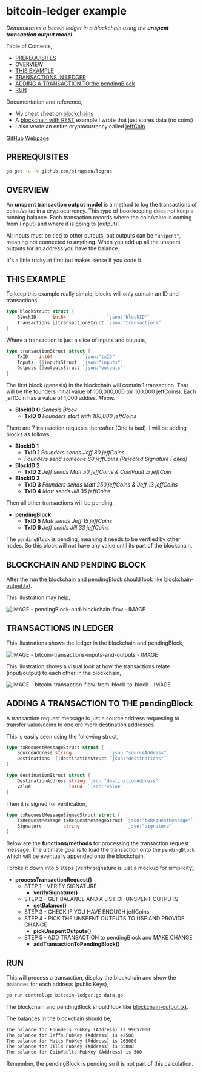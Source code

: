 # bitcoin-ledger example

_Demonstrates a bitcoin ledger in a blockchain using the
**unspent transaction output model**._

Table of Contents,

* [PREREQUISITES](https://github.com/JeffDeCola/my-go-examples/tree/master/blockchain/bitcoin-ledger#prerequisites)
* [OVERVIEW](https://github.com/JeffDeCola/my-go-examples/tree/master/blockchain/bitcoin-ledger#overview)
* [THIS EXAMPLE](https://github.com/JeffDeCola/my-go-examples/tree/master/blockchain/bitcoin-ledger#this-example)
* [TRANSACTIONS IN LEDGER](https://github.com/JeffDeCola/my-go-examples/tree/master/blockchain/bitcoin-ledger#transactions-in-ledger)
* [ADDING A TRANSACTION TO the pendingBlock](https://github.com/JeffDeCola/my-go-examples/tree/master/blockchain/bitcoin-ledger#adding-a-transaction-to-the-pendingblock)
* [RUN](https://github.com/JeffDeCola/my-go-examples/tree/master/blockchain/bitcoin-ledger#run)

Documentation and reference,

* My cheat sheet on
[blockchains](https://github.com/JeffDeCola/my-cheat-sheets/tree/master/software/development/software-architectures/blockchain/blockchain-cheat-sheet)
* A
[blockchain with REST](https://github.com/JeffDeCola/my-go-examples/tree/master/blockchain/single-node-blockchain-with-REST)
example I wrote that just stores data (no coins)
* I also wrote an entire cryptocurrency called
  [jeffCoin](https://github.com/JeffDeCola/jeffCoin)

[GitHub Webpage](https://jeffdecola.github.io/my-go-examples/)

## PREREQUISITES

```bash
go get -u -v github.com/sirupsen/logrus
```

## OVERVIEW

An **unspent transaction output model** is a method to log the transactions
of coins/value in a cryptocurrency. This type of bookkeeping does not keep a
running balance. Each transaction records where the coin/value
is coming from (input) and where it is going to (output).

All inputs must be tied to other outputs, but outputs can be `"unspent"`, meaning
not connected to anything.  When you add up all the unspent outputs for an address
you have the balance.

It's a little tricky at first but makes sense if you code it.

## THIS EXAMPLE

To keep this example really simple, blocks will only contain an ID and transactions.

```go
type blockStruct struct {
    BlockID      int64               `json:"blockID"`
    Transactions []transactionStruct `json:"transactions"`
}
```

Where a transaction is just a slice of inputs and outputs,

```go
type transactionStruct struct {
    TxID    int64           `json:"txID"`
    Inputs  []inputsStruct  `json:"inputs"`
    Outputs []outputsStruct `json:"outputs"`
}
```

The first block (genesis) in the blockchain will contain 1 transaction.
That will be the founders initial value of 100,000,000
(or 100,000 jeffCoins). Each jeffCoin
has a value of 1,000 addies. _Meow._

* **BlockID 0** _Genesis Block_
  * **TxID 0** _Founders start with  100,000 jeffCoins_

There are 7 transaction requests thereafter (One is bad).
I will be adding blocks as follows,

* **BlockID 1**
  * **TxID 1** _Founders sends Jeff 80 jeffCoins_
  * _Founders send someone 80 jeffCoins (Rejected Signature Failed)_
* **BlockID 2**  
  * **TxID 2** _Jeff sends Matt 50 jeffCoins & CoinVault .5 jeffCoin_
* **BlockID 3**  
  * **TxID 3** _Founders sends Matt 250 jeffCoins & Jeff 13 jeffCoins_
  * **TxID 4** _Matt sends Jill 35 jeffCoins_

Then all other transactions will be pending,

* **pendingBlock**
  * **TxID 5** _Matt sends Jeff 15 jeffCoins_
  * **TxID 6** _Jeff sends Jill 33 jeffCoins_

The `pendingBlock` is pending, meaning it needs to be verified by other nodes.
So this block will not have any value until its part of the blockchain.

## BLOCKCHAIN AND PENDING BLOCK

After the run the blockchain and pendingBlock should look like
[blockchain-output.txt](https://github.com/JeffDeCola/my-go-examples/tree/master/blockchain/bitcoin-ledger/blockchain-otuput.txt).

This illustration may help,

![IMAGE - pendingBlock-and-blockchain-flow - IMAGE](../../docs/pics/pendingBlock-and-blockchain-flow.jpg)

## TRANSACTIONS IN LEDGER

This illustrations shows the ledger in the blockchain and pendingBlock,

![IMAGE - bitcoin-transactions-inputs-and-outputs - IMAGE](../../docs/pics/bitcoin-transactions-inputs-and-outputs.jpg)

This illustration shows a visual look at how the transactions relate
(input/output) to each other in the blockchain,

![IMAGE - bitcoin-transaction-flow-from-block-to-block - IMAGE](../../docs/pics/bitcoin-transaction-flow-from-block-to-block.jpg)

## ADDING A TRANSACTION TO THE pendingBlock

A transaction request message is just a source address requesting to
transfer value/coins to one ore more destination addresses.

This is easily seen using the following struct,

```go
type txRequestMessageStruct struct {
    SourceAddress string              `json:"sourceAddress"`
    Destinations  []destinationStruct `json:"destinations"`
}

type destinationStruct struct {
    DestinationAddress string `json:"destinationAddress"`
    Value              int64  `json:"value"`
}
```

Then it is signed for verification,

```go
type txRequestMessageSignedStruct struct {
    TxRequestMessage txRequestMessageStruct `json:"txRequestMessage"`
    Signature        string                 `json:"signature"`
}
```

Below are the **functions/methods** for processing the
transaction request message. The ultimate goal is to load the
transaction onto the `pendingBlock` which will be eventually appended
onto the blockchain.

 I broke it down into 5 steps (verify signature is just a mockup for simplicity),

* **processTransactionRequest()**
  * STEP 1 - VERIFY SIGNATURE
    * **verifySignature()**
  * STEP 2 - GET BALANCE AND A LIST OF UNSPENT OUTPUTS
    * **getBalance()**
  * STEP 3 - CHECK IF YOU HAVE ENOUGH jeffCoins
  * STEP 4 - PICK THE UNSPENT OUTPUTS TO USE AND PROVIDE CHANGE
    * **pickUnspentOutputs()**
  * STEP 5 - ADD TRANSACTION to pendingBlock and MAKE CHANGE
    * **addTransactionToPendingBlock()**

## RUN

This will process a transaction, display the blockchain and show the
balances for each address (public Keys),

```bash
go run control.go bitcoin-ledger.go data.go
```

The blockchain and pendingBlock should look like
[blockchain-output.txt](https://github.com/JeffDeCola/my-go-examples/tree/master/blockchain/bitcoin-ledger/blockchain-otuput.txt).

The balances in the blockchain should be,

```txt
The balance for Founders PubKey (Address) is 99657000
The balance for Jeffs PubKey (Address) is 42500
The balance for Matts PubKey (Address) is 265000
The balance for Jills PubKey (Address) is 35000
The balance for CoinVaults PubKey (Address) is 500
```

Remember, the pendingBlock is pending so it is not part
of this calculation.
